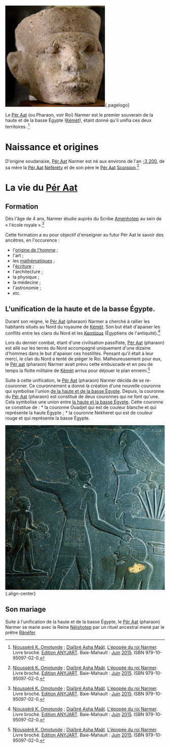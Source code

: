 <!-- TITLE: Narmer -->
<!-- SUBTITLE: Présentation du Pér Aat Narmer -->
![Pharao Narmer](/uploads/personnalite/pharao-narmer.png "Tête en calcaire du Pharaon Narmer"){.pagelogo}

Le [Pér Aat](/personnalite/titre/per-aat) (ou Pharaon, voir Roi) Narmer est le premier souverain de la haute et de la basse Égypte ([Kémèt](/geographie/empire/afrique/nord-est/kmt)), étant donné qu'il unifia ces deux territoires. [^1]

# Naissance et origines
D'origine soudanaise, [Pér Aat](/personnalite/titre/per-aat) Narmer est né aux environs de l'an [-3 200](/histoire/date/calendrier-gregorien/par-an/-3200), de sa mère la [Pér Aat](/personnalite/titre/per-aat) [Néfèréty](/personnalite/femme/noble/souveraine/pharaon/afrique/nord-est/kmt/neferety) et de son père le [Pér Aat](/personnalite/titre/per-aat) [Scorpion](/personnalite/le-roi-scorpion).[^1]

# La vie du [Pér Aat](/personnalite/titre/per-aat)
## Formation
Dès l'âge de 4 ans, Narmer étudie auprès du Scribe [Amenhotep](/personnalite/homme/savant/afrique/nord-est/empire/kmt/amenhotep) au sein de « l'école royale ».[^1]

Cette formation a eu pour objectif d'enseigner au futur Pér Aat le savoir des ancêtres, en l'occurence :
* l'[origine de l'homme](/histoire/afrique/les-origines-de-l-humanite) ;
* l'art ;
* les [mathématiques](/mathematiques/mathematiques-africaines) ;
* l'[écriture](/ecriture/mdw-ntr) ;
* l'architecture ;
* la physique ;
* la médecine ;
* l'astronomie ;
* etc.

## L'unification de la haute et de la basse Égypte.
Durant son reigne, le [Pér Aat](/personnalite/titre/per-aat) (pharaon) Narmer a cherché à rallier les habitants situés au Nord du royaume de [Kémèt](/geographie/empire/afrique/nord-est/kmt). Son but était d'apaiser les conflits entre les clans du Nord et les [Kemtious](/peuple/kemtiou) (Égyptiens de l'antiquité).[^1]

Lors du dernier combat, étant d'une civilisation passifiste, [Pér Aat](/personnalite/titre/per-aat) (pharaon) est allé sur les terres du Nord accompagné uniquement d'une dizaine d'hommes dans le but d'apaiser ces hostilités. Pensant qu'il était à leur merci, le clan du Nord a tenté de piéger le Roi. Malheureusement pour eux, le [Pér aat](/personnalite/titre/per-aat) (pharaon) Narmer avait prévu cette embuscade et en peu de temps la flotte militaire de [Kémèt](/geographie/empire/afrique/nord-est/kmt) arriva pour déjouer le plan ennemi.[^1]

Suite à cette unification, le [Pér Aat](/personnalite/titre/per-aat) (pharaon) Narmer décida de se re-couronner. Ce couronnement a donné la création d'une nouvelle couronne qui symbolise l'union [de la haute et de la basse Égypte](/geographie/empire/afrique/nord-est/kmt#levolution-du-royaume). Depuis, la couronne du [Pér Aat](/personnalite/titre/per-aat) (pharaon) est constitué de deux couronnes qui ne font qu'une. Cela symbolise une union entre [la haute et la basse Égypte](/geographie/empire/afrique/nord-est/kmt#levolution-du-royaume). Cette couronne se constitue de :
	* la couronne Ouadjet qui est de couleur blanche et qui représente la haute Égypte ;
	* la couronne Nekheret qui est de couleur rouge et qui représente la basse Égypte.

![King Narmer](/uploads/personnalite/king-narmer.jpg "Le Pharaon Narmer sur la Palette de Narmer"){.align-center}


## Son mariage
Suite à l'unification de la haute et de la basse Égypte, le [Pér Aat](/personnalite/titre/per-aat) (pharaon) Narmer se marie avec la Reine [Néishotep](/personnalite/neishotep) par un rituel ancestral mené par le prêtre [Rânéfer](/personnalite/ranefer).


[^1]: [Nioussérê K. Omotunde](/personnalite/nioussere-kalala-omotunde) ; [Djaïbré Asha Maât](/personnalite/a-classer/djaibre-asha-maat). [L'épopée du roi Narmer](ouvrages/l-epopee-du-roi-narmer). Livre broché. [Edition ANYJART](/organisme/anyjart). Baie-Mahault : [Juin](/histoire/date/calendrier-gregorien/par-mois/juin) [2015](/histoire/date/calendrier-gregorien/par-annee/2015). ISBN 979-10-95097-02-0.
